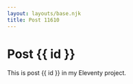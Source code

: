 ```yaml
---
layout: layouts/base.njk
title: Post 11610
---
```


# Post {{ id }}

This is post {{ id }} in my Eleventy project.
